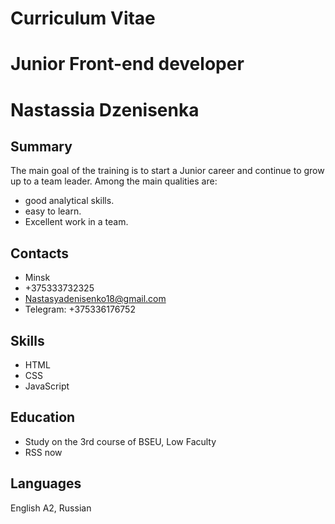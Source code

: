 
# Curriculum Vitae #
# Junior Front-end developer #
# Nastassia Dzenisenka #
## Summary ##
 The main goal of the training is to start a Junior career and continue to grow up to a team leader.
 Among the main qualities are:
* good analytical skills.
* easy to learn.
* Excellent work in a team.
## Contacts ## 
* Minsk
* +375333732325
* Nastasyadenisenko18@gmail.com
* Telegram: +375336176752
## Skills ##
* HTML 
* CSS 
* JavaScript 
## Education ##
* Study on the 3rd course of BSEU, Low Faculty 
* RSS now 
## Languages ## 
English A2, Russian 